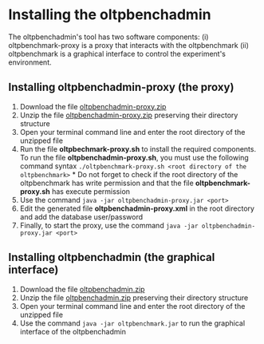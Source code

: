 # Installing the oltpbenchadmin #

The oltpbenchadmin's tool has two software components: (i)  oltpbenchmark-proxy is a proxy that interacts with the oltpbenchmark
(ii) oltpbenchmark is a graphical interface to control the experiment's environment.

## Installing oltpbenchadmin-proxy (the proxy) ##

  1. Download the file [oltpbenchadmin-proxy.zip](http://oltpbenchadmin.googlecode.com/files/oltpbenchadmin-proxy_v0.1.zip)
  1. Unzip the file [oltpbenchadmin-proxy.zip](http://oltpbenchadmin.googlecode.com/files/oltpbenchadmin-proxy_v0.1.zip) preserving their directory structure
  1. Open your terminal command line and enter the root directory of the unzipped file
  1. Run the file **oltpbechmark-proxy.sh** to install the required components. To run the file **oltpbenchadmin-proxy.sh**, you must use the following command syntax `./oltpbenchmark-proxy.sh <root directory of the oltpbenchmark>`
    * Do not forget to check if the root directory of the oltpbenchmark has write permission and that the file **oltpbenchmark-proxy.sh** has execute permission
  1. Use the command `java -jar oltpbenchadmin-proxy.jar <port>`
  1. Edit the generated file **oltpbenchadmin-proxy.xml** in the root directory and add the database user/password
  1. Finally, to start the proxy, use the command `java -jar oltpbenchadmin-proxy.jar <port>`

## Installing oltpbenchadmin (the graphical interface) ##

  1. Download the file [oltpbenchadmin.zip](http://oltpbenchadmin.googlecode.com/files/oltpbenchadmin_v0.1.zip)
  1. Unzip the file [oltpbenchadmin.zip](http://oltpbenchadmin.googlecode.com/files/oltpbenchadmin_v0.1.zip) preserving their directory structure
  1. Open your terminal command line and enter the root directory of the unzipped file
  1. Use the command `java -jar oltpbenchmark.jar` to run the graphical interface of the oltpbenchadmin